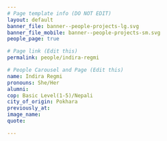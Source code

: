 ```yaml
---
# Page template info (DO NOT EDIT)
layout: default
banner_file: banner--people-projects-lg.svg
banner_file_mobile: banner--people-projects-sm.svg
people_page: true

# Page link (Edit this)
permalink: people/indira-regmi

# People Carousel and Page (Edit this)
name: Indira Regmi
pronouns: She/Her
alumni: 
cop: Basic Level(1-5)/Nepali
city_of_origin: Pokhara
previously_at: 
image_name:
quote: 

---
```

